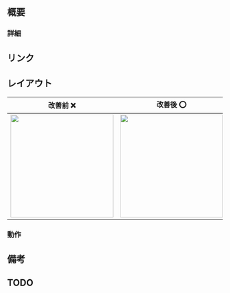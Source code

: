 ## 概要

### 詳細

<!-- 
概要で伝えきれない内容記載
-->

## リンク

<!-- 
下記あたりのリンクの添付お願いします。
- Jiraチケット
- 設計書
- figma
-->

## レイアウト

<!-- 
内容によっては改善前のキャプチャもあるとレビューしやすいです
-->

|  改善前 ❌  |  改善後 ⭕️ |
| ---- | ---- |
|  <img src="" width="240">  |  <img src="" width="240"> |

### 動作

<!-- 
コード上だと見えづらそうな動きがあれば動画(mp4/gifなど)添付お願いします
-->

## 備考

<!-- 
詳細に書き切らなかった備考/補足などあれば
-->

## TODO
